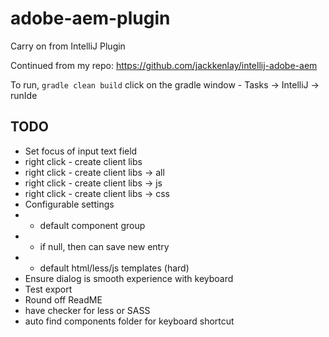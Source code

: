 # adobe-aem-plugin
Carry on from IntelliJ Plugin

Continued from my repo: https://github.com/jackkenlay/intellij-adobe-aem

To run,
```gradle clean build```
click on the gradle window - Tasks -> IntelliJ -> runIde


## TODO
 * Set focus of input text field
 * right click - create client libs
 * right click - create client libs -> all
 * right click - create client libs -> js
 * right click - create client libs -> css
 * Configurable settings
 *  - default component group
 *  - if null, then can save new entry
 *  - default html/less/js templates (hard)
 * Ensure dialog is smooth experience with keyboard
 * Test export
 * Round off ReadME
 * have checker for less or SASS
 * auto find components folder for keyboard shortcut